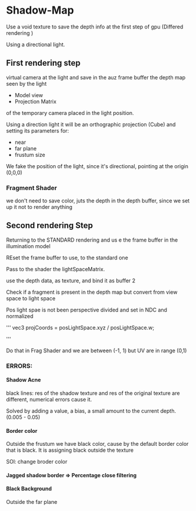 # Shadow-Map

Use a void texture to save the depth info at the first step of gpu (Differed rendering )

Using a directional light.

## First rendering step

virtual camera at the light and save in the auz frame buffer the depth map seen by the light

- Model view
- Projection Matrix

of the temporary camera placed in the light position.

Using a direction light it will be an orthographic projection
(Cube) and setting its parameters for:

- near
- far plane
- frustum size 

We fake the position of the light, since it's directional, pointing at the origin (0,0,0)

### Fragment Shader

we don't need to save color, juts the depth in the depth buffer, since we set up it not to render anything

## Second rendering Step

Returning to the STANDARD rendering and us e the frame buffer in the illumination model

REset the frame buffer to use, to the standard one


Pass to the shader the lightSpaceMatrix.

use the depth data, as texture, and bind it as buffer 2


Check if a fragment is present in the depth map
but convert from view space to light space 


Pos light spae is not been perspective divided and set in NDC and normalized

'''
vec3 projCoords = posLightSpace.xyz / posLightSpace.w;

'''

Do that in Frag Shader and we are between (-1, 1) but UV are in range (0,1)


### ERRORS:

#### Shadow Acne
black lines: res of the shadow texture and res of the original texture are different, numerical errors cause it. 

Solved by adding a value, a bias, a small amount to the current depth. (0.005 - 0.05)


#### Border color

Outside the frustum we have black color, cause by the default border color that is black. It is assigning black outside the texture

SOl: change broder color

#### Jagged shadow border => Percentage close filtering

#### Black Background

Outside the far plane